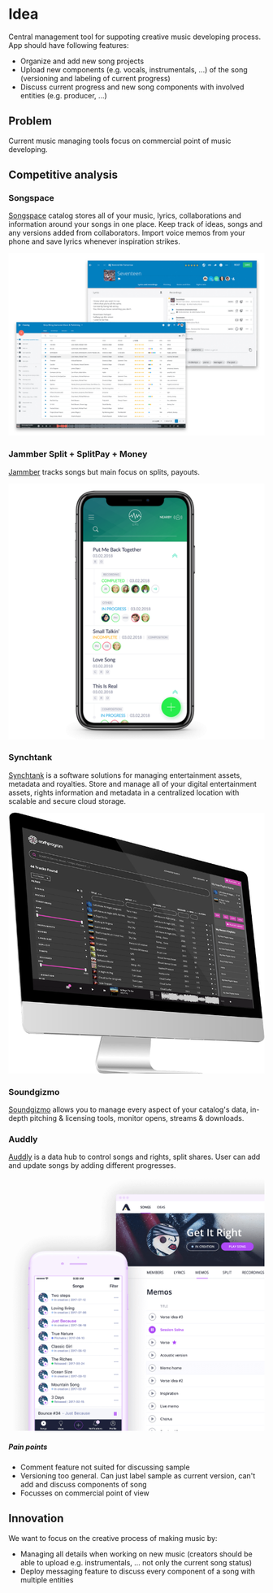 # Idea
Central management tool for suppoting creative music developing process. App should have following features:

* Organize and add new song projects
* Upload new components (e.g. vocals, instrumentals, ...) of the song (versioning and labeling of current progress)
* Discuss current progress and new song components with involved entities (e.g. producer, ...)

## Problem
Current music managing tools focus on commercial point of music developing.

## Competitive analysis

### Songspace
[Songspace](https://songspace.com/) catalog stores all of your music, lyrics, collaborations and information around your songs in one place. Keep track of ideas, songs and any versions added from collaborators. Import voice memos from your phone and save lyrics whenever inspiration strikes.

![Songspace](./imgs/songspace.jpeg)

### Jammber Split + SplitPay + Money
[Jammber](https://www.jammber.com/) tracks songs but main focus on splits, payouts.

![Jammber](./imgs/jammber.png)

### Synchtank

[Synchtank](https://www.synchtank.com/) is a software solutions for managing entertainment assets, metadata and royalties. Store and manage all of your digital entertainment assets, rights information and metadata in a centralized location with scalable and secure cloud storage.

![Synchtank](./imgs/synchtank.png)

### Soundgizmo
[Soundgizmo](https://www.soundgizmo.com/#madeByMusicPeople) allows you to manage every aspect of your catalog's data, in-depth pitching & licensing tools, monitor opens, streams & downloads.



### Auddly
[Auddly](https://auddly.com/) is a data hub to control songs and rights, split shares. User can add and update songs by adding different progresses.

![Auddly](./imgs/auddly.png)

##### Pain points
* Comment feature not suited for discussing sample
* Versioning too general. Can just label sample as current version, can't add and discuss components of song
* Focusses on commercial point of view


## Innovation
We want to focus on the creative process of making music by:

* Managing all details when working on new music (creators should be able to upload e.g. instrumentals, ... not only the current song status)
* Deploy messaging feature to discuss every component of a song with multiple entities
